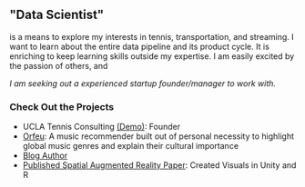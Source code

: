 ## "Data Scientist" 
is a means to explore my interests in tennis, transportation, and streaming. I want to learn about the entire data pipeline and its product cycle. It is enriching to keep learning skills outside my expertise. I am easily excited by the passion of others, and 

*I am seeking out a experienced startup founder/manager to work with.*

### Check Out the Projects

- UCLA Tennis Consulting [(Demo)](https://match-viewing-dashboard.web.app/matches/jTxagRXzjjQRzdHPGvy0): Founder
- [Orfeu](https://jerryshi042003.github.io/orfeu): A music recommender built out of personal necessity to highlight global music genres and explain their cultural importance  
- [Blog Author](https://www.jerryhshi.com)
- [Published Spatial Augmented Reality Paper](https://www.microsoft.com/en-us/research/uploads/prod/2023/11/Reality-Distortion-Room-ISMAR-23.pdf): Created Visuals in Unity and R
